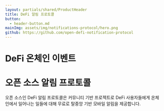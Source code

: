 ```yaml
---
layout: partials/shared/ProductHeader
title: DeFi 알림 프로토콜
button:
  - header-button.md
mainImg: assets/img/notifications-protocol/hero.png
github: https://github.com/open-defi-notification-protocol
---
```



# DeFi 온체인 이벤트

# 오픈 소스 알림 프로토콜


오픈 소스인 DeFi 알림 프로토콜은 커뮤니티 기반 프로젝트로 DeFi 사용자들에게 온체인에서 일어나는 일들에 대해 무료로 탈중앙 기반 모바일 알림을 제공합니다.
